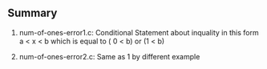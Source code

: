 Summary
-------

1. num-of-ones-error1.c: Conditional Statement about inquality in this form a < x < b 
   which is equal to ( 0 < b) or (1 < b)

2. num-of-ones-error2.c: Same as 1 by different example
